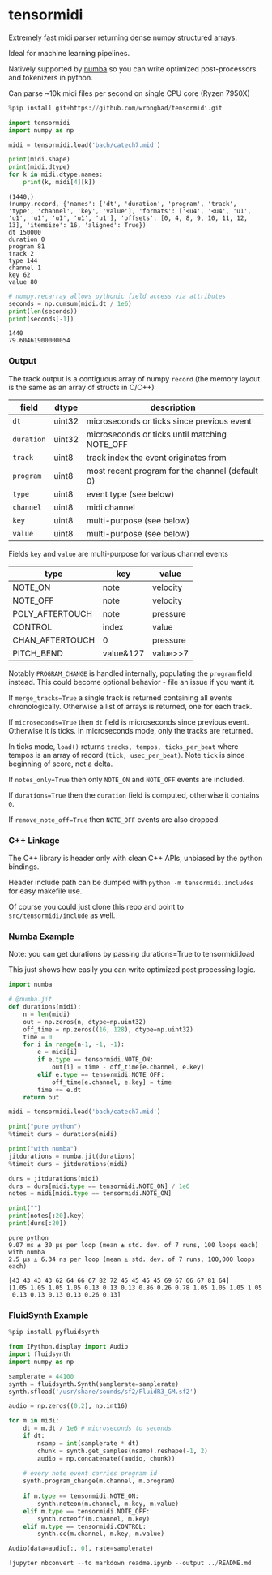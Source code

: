 # tensormidi

Extremely fast midi parser returning dense numpy [structured arrays](https://numpy.org/doc/stable/user/basics.rec.html).

Ideal for machine learning pipelines.

Natively supported by [numba](https://numba.pydata.org/) so you can write optimized post-processors and tokenizers in python.

Can parse ~10k midi files per second on single CPU core (Ryzen 7950X)


```python
%pip install git+https://github.com/wrongbad/tensormidi.git
```


```python
import tensormidi
import numpy as np

midi = tensormidi.load('bach/catech7.mid')

print(midi.shape)
print(midi.dtype)
for k in midi.dtype.names:
    print(k, midi[4][k])
```

    (1440,)
    (numpy.record, {'names': ['dt', 'duration', 'program', 'track', 'type', 'channel', 'key', 'value'], 'formats': ['<u4', '<u4', 'u1', 'u1', 'u1', 'u1', 'u1', 'u1'], 'offsets': [0, 4, 8, 9, 10, 11, 12, 13], 'itemsize': 16, 'aligned': True})
    dt 150000
    duration 0
    program 81
    track 2
    type 144
    channel 1
    key 62
    value 80



```python
# numpy.recarray allows pythonic field access via attributes
seconds = np.cumsum(midi.dt / 1e6)
print(len(seconds))
print(seconds[-1])
```

    1440
    79.60461900000054


### Output

The track output is a contiguous array of numpy `record` (the memory layout is the same as an array of structs in C/C++)

field | dtype | description
--- | --- | ---
`dt` | uint32 | microseconds or ticks since previous event
`duration` | uint32 | microseconds or ticks until matching NOTE_OFF
`track` | uint8 | track index the event originates from
`program` | uint8 | most recent program for the channel (default 0)
`type` | uint8 | event type (see below)
`channel` | uint8 | midi channel
`key` | uint8 | multi-purpose (see below)
`value` | uint8 | multi-purpose (see below)

Fields `key` and `value` are multi-purpose for various channel events

type | key | value
--- | --- | ---
NOTE_ON | note | velocity
NOTE_OFF | note | velocity
POLY_AFTERTOUCH | note | pressure
CONTROL | index | value
CHAN_AFTERTOUCH | 0 | pressure
PITCH_BEND | value&127 | value>>7

Notably `PROGRAM_CHANGE` is handled internally, populating the `program` field instead. This could become optional behavior - file an issue if you want it.

If `merge_tracks=True` a single track is returned containing all events chronologically. Otherwise a list of arrays is returned, one for each track.

If `microseconds=True` then `dt` field is microseconds since previous event. Otherwise it is ticks. In microseconds mode, only the tracks are returned.

In ticks mode, `load()` returns `tracks, tempos, ticks_per_beat` where tempos is an array of record `(tick, usec_per_beat)`. Note `tick` is since beginning of score, not a delta.

If `notes_only=True` then only `NOTE_ON` and `NOTE_OFF` events are included.

If `durations=True` then the `duration` field is computed, otherwise it contains `0`.

If `remove_note_off=True` then `NOTE_OFF` events are also dropped.


### C++ Linkage

The C++ library is header only with clean C++ APIs, unbiased by the python bindings.

Header include path can be dumped with `python -m tensormidi.includes` for easy makefile use.

Of course you could just clone this repo and point to `src/tensormidi/include` as well.

### Numba Example

Note: you can get durations by passing durations=True to tensormidi.load

This just shows how easily you can write optimized post processing logic.


```python
import numba

# @numba.jit
def durations(midi):
    n = len(midi)
    out = np.zeros(n, dtype=np.uint32)
    off_time = np.zeros((16, 128), dtype=np.uint32)
    time = 0
    for i in range(n-1, -1, -1):
        e = midi[i]
        if e.type == tensormidi.NOTE_ON:
            out[i] = time - off_time[e.channel, e.key]
        elif e.type == tensormidi.NOTE_OFF:
            off_time[e.channel, e.key] = time
        time += e.dt
    return out

midi = tensormidi.load('bach/catech7.mid')

print("pure python")
%timeit durs = durations(midi)

print("with numba")
jitdurations = numba.jit(durations)
%timeit durs = jitdurations(midi)

durs = jitdurations(midi)
durs = durs[midi.type == tensormidi.NOTE_ON] / 1e6
notes = midi[midi.type == tensormidi.NOTE_ON]

print("")
print(notes[:20].key)
print(durs[:20])
```

    pure python
    9.07 ms ± 30 µs per loop (mean ± std. dev. of 7 runs, 100 loops each)
    with numba
    2.5 µs ± 6.34 ns per loop (mean ± std. dev. of 7 runs, 100,000 loops each)
    
    [43 43 43 43 62 64 66 67 82 72 45 45 45 45 69 67 66 67 81 64]
    [1.05 1.05 1.05 1.05 0.13 0.13 0.13 0.86 0.26 0.78 1.05 1.05 1.05 1.05
     0.13 0.13 0.13 0.13 0.26 0.13]


### FluidSynth Example


```python
%pip install pyfluidsynth
```


```python
from IPython.display import Audio
import fluidsynth
import numpy as np

samplerate = 44100
synth = fluidsynth.Synth(samplerate=samplerate)
synth.sfload('/usr/share/sounds/sf2/FluidR3_GM.sf2')

audio = np.zeros((0,2), np.int16)

for m in midi:
    dt = m.dt / 1e6 # microseconds to seconds
    if dt:
        nsamp = int(samplerate * dt)
        chunk = synth.get_samples(nsamp).reshape(-1, 2)
        audio = np.concatenate((audio, chunk))
    
    # every note event carries program id
    synth.program_change(m.channel, m.program)
    
    if m.type == tensormidi.NOTE_ON:
        synth.noteon(m.channel, m.key, m.value)
    elif m.type == tensormidi.NOTE_OFF:
        synth.noteoff(m.channel, m.key)
    elif m.type == tensormidi.CONTROL:
        synth.cc(m.channel, m.key, m.value)

Audio(data=audio[:, 0], rate=samplerate)
```


```python
!jupyter nbconvert --to markdown readme.ipynb --output ../README.md
```


```python

```
